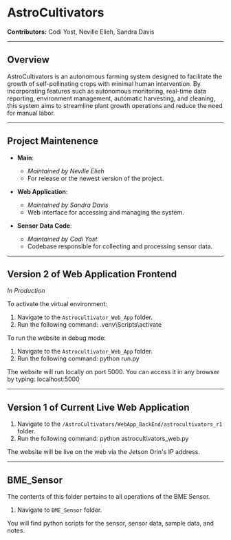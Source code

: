 # AstroCultivators

**Contributors:** Codi Yost, Neville Elieh, Sandra Davis

---
## Overview

AstroCultivators is an autonomous farming system designed to facilitate the growth of self-pollinating crops with minimal human intervention. By incorporating features such as autonomous monitoring, real-time data reporting, environment management, automatic harvesting, and cleaning, this system aims to streamline plant growth operations and reduce the need for manual labor.

---
## Project Maintenence

- **Main**:
  - *Maintained by Neville Elieh*
  - For release or the newest version of the project.

- **Web Application**:
  - *Maintained by Sandra Davis*
  - Web interface for accessing and managing the system.

- **Sensor Data Code**:
  - *Maintained by Codi Yost*
  - Codebase responsible for collecting and processing sensor data.

---
## Version 2 of Web Application Frontend
*In Production*

To activate the virtual environment:

1. Navigate to the `Astrocultivator_Web_App` folder.
2. Run the following command:
.venv\Scripts\activate


To run the website in debug mode:

1. Navigate to the `Astrocultivator_Web_App` folder.
2. Run the following command:
python run.py

The website will run locally on port 5000. You can access it in any browser by typing:
localhost:5000

---
## Version 1 of Current Live Web Application

1. Navigate to the `/AstroCultivators/WebApp_BackEnd/astrocultivators_r1` folder.
2. Run the following command:
   python astrocultivators_web.py

The website will be live on the web via the Jetson Orin's IP address.

---
## BME_Sensor
The contents of this folder pertains to all operations of the BME Sensor.

   1. Navigate to `BME_Sensor` folder.
        
   You will find python scripts for the sensor, sensor data, sample data, and notes.

